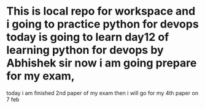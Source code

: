 # This is local repo for workspace and i  going to practice python for devops today is going to learn day12 of learning python for devops by Abhishek sir now i am going prepare for my exam,
today i am finished 2nd paper of my exam then i will go for my 4th paper on 7 feb